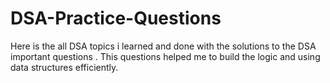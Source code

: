 # DSA-Practice-Questions  
Here is the all DSA topics i learned and done with  the solutions to the DSA important questions . This questions  helped me  to build the logic and using data structures efficiently.



